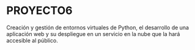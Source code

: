 # PROYECTO6
Creación y gestión de entornos virtuales de Python, el desarrollo de una aplicación web y su despliegue en un servicio en la nube que la hará accesible al público.
